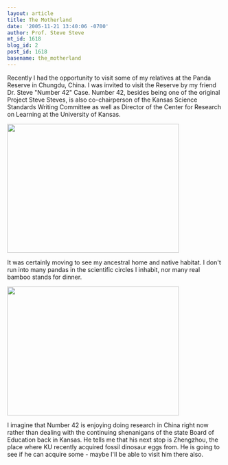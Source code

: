 ```yaml
---
layout: article
title: The Motherland
date: '2005-11-21 13:40:06 -0700'
author: Prof. Steve Steve
mt_id: 1618
blog_id: 2
post_id: 1618
basename: the_motherland
---
```

Recently I had the opportunity to visit some of my relatives at the Panda Reserve in Chungdu, China.  I was invited to visit the Reserve by my friend Dr. Steve "Number 42" Case.  Number 42, besides being one of the original Project Steve Steves, is also co-chairperson of the Kansas Science Standards Writing Committee as well as Director of the Center for Research on Learning at the University of Kansas.

<img src="{{ site.baseurl }}/uploads/2005/china2.jpg" alt="" width="400" height="300" />

It was certainly moving to see my ancestral home and native habitat.  I don't run into many pandas in the scientific circles I inhabit, nor many real bamboo stands for dinner.

<img src="{{ site.baseurl }}/uploads/2005/china1.jpg" alt="" width="400" height="300" />

I imagine that Number 42 is enjoying doing research in China right now rather than dealing with the continuing shenanigans of the state  Board of Education back in Kansas.  He tells me that his next  stop  is Zhengzhou, the place where KU recently acquired fossil dinosaur  eggs from.  He is going to see if he can acquire some - maybe I'll be  able to visit him there also.
